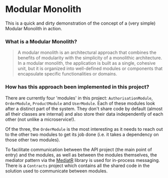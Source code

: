 # Modular Monolith

This is a quick and dirty demonstration of the concept of a (very simple) Modular Monolith in action.

### What is a Modular Monolith?

> A modular monolith is an architectural approach that combines the benefits of modularity with the simplicity of a monolithic architecture. In a modular monolith, the application is built as a single, cohesive unit, but it is organized into well-defined modules or components that encapsulate specific functionalities or domains.

### How has this approach been implemented in this project?

There are currently four 'modules' in this project: `AuthorisationModule`, `OrderModule`, `ProductModule` and `UserModule`. Each of these modules look after a distinct part of the system. They don't share code by default (almost all their classes are internal) and also store their data independently of each other (not unlike a microservice!).

Of the three, the `OrderModule` is the most interesting as it needs to reach out to the other two modules to get its job done (i.e. it takes a dependency on those other two modules).

To facilitate communication between the API project (the main point of entry) and the modules, as well as between the modules themselves, the mediator pattern via the [MediatR](https://github.com/jbogard/MediatR) library is used for in-process messaging. There is a `Contracts` project which contains all the shared code in the solution used to communicate between modules.
